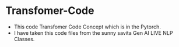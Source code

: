 # Transfomer-Code
- This code Transfomer Code Concept which is in the Pytorch.
- I have taken this code files from the sunny savita Gen AI LIVE NLP Classes.
